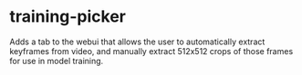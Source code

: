# training-picker

Adds a tab to the webui that allows the user to automatically extract keyframes from video, and manually extract 512x512 crops of those frames for use in model training.
